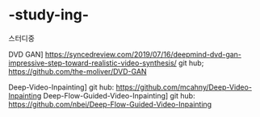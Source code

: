 # -study-ing-
스터디중

DVD GAN]
https://syncedreview.com/2019/07/16/deepmind-dvd-gan-impressive-step-toward-realistic-video-synthesis/
git hub; https://github.com/the-moliver/DVD-GAN

Deep-Video-Inpainting]
git hub: https://github.com/mcahny/Deep-Video-Inpainting
Deep-Flow-Guided-Video-Inpainting]
git hub: https://github.com/nbei/Deep-Flow-Guided-Video-Inpainting
